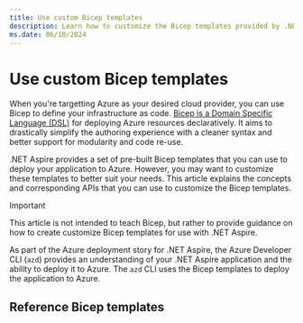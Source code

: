 ```yaml
---
title: Use custom Bicep templates
description: Learn how to customize the Bicep templates provided by .NET Aspire to better suit your needs.
ms.date: 06/10/2024
---
```


# Use custom Bicep templates

When you're targetting Azure as your desired cloud provider, you can use Bicep to define your infrastructure as code. [Bicep is a Domain Specific Language (DSL)](/azure/azure-resource-manager/bicep/overview) for deploying Azure resources declaratively. It aims to drastically simplify the authoring experience with a cleaner syntax and better support for modularity and code re-use.

.NET Aspire provides a set of pre-built Bicep templates that you can use to deploy your application to Azure. However, you may want to customize these templates to better suit your needs. This article explains the concepts and corresponding APIs that you can use to customize the Bicep templates.

> [!IMPORTANT]
> This article is not intended to teach Bicep, but rather to provide guidance on how to create customize Bicep templates for use with .NET Aspire.

As part of the Azure deployment story for .NET Aspire, the Azure Developer CLI (`azd`) provides an understanding of your .NET Aspire application and the ability to deploy it to Azure. The `azd` CLI uses the Bicep templates to deploy the application to Azure.

## Reference Bicep templates
